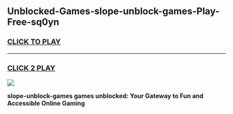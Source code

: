 
## Unblocked-Games-slope-unblock-games-Play-Free-sq0yn
<h3>
<a href="https://premium76.site?title=slope-unblock-games&ref=21A">CLICK TO PLAY</a></h3>
<hr>

<h3>
<a href="https://premium76.site?title=slope-unblock-games&ref=21A">CLICK 2 PLAY</a>
  
</h3>

<a href="https://premium76.site?title=slope-unblock-games&ref=21A"><img src="https://clearcache.store/games.png"></a>


**slope-unblock-games games unblocked: Your Gateway to Fun and Accessible Online Gaming**
